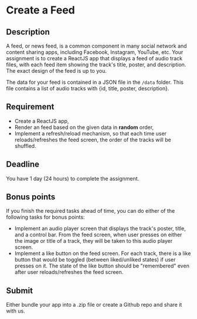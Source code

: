 # Create a Feed
## Description
A feed, or news feed, is a common component in many social network and content sharing apps, including Facebook, Instagram, YouTube, etc. Your assignment is to create a ReactJS app that displays a feed of audio track files, with each feed item showing the track's title, poster, and description. The exact design of the feed is up to you.

The data for your feed is contained in a JSON file in the `/data` folder. This file contains a list of audio tracks with {id, title, poster, description}.

## Requirement
* Create a ReactJS app,
* Render an feed based on the given data in **random** order,
* Implement a refresh/reload mechanism, so that each time user reloads/refreshes the feed screen, the order of the tracks will be shuffled.

## Deadline
You have 1 day (24 hours) to complete the assignment.

## Bonus points
If you finish the required tasks ahead of time, you can do either of the following tasks for bonus points:
* Implement an audio player screen that displays the track's poster, title, and a control bar. From the feed screen, when user presses on either the image or title of a track, they will be taken to this audio player screen.
* Implement a like button on the feed screen. For each track, there is a like button that would be toggled (between liked/unliked states) if user presses on it. The state of the like button should be "remembered" even after user reloads/refreshes the feed screen. 

## Submit
Either bundle your app into a .zip file or create a Github repo and share it with us.
